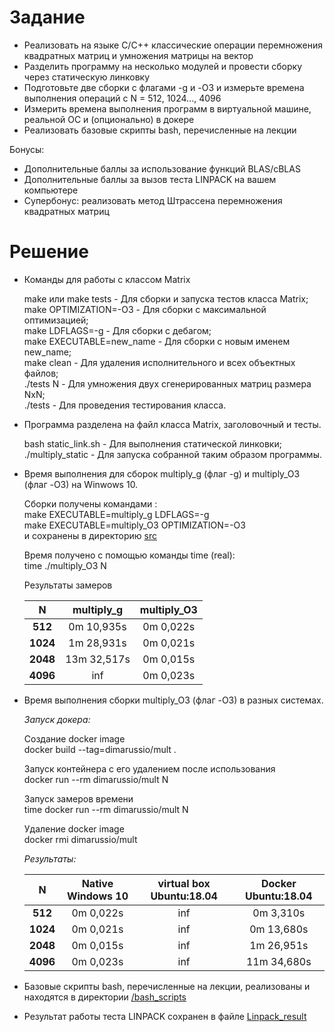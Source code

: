 # Задание  

* Реализовать на языке C/C++ классические операции перемножения квадратных матриц и умножения матрицы на вектор
* Разделить программу на несколько модулей и провести сборку через статическую линковку
* Подготовьте две сборки с флагами -g и  -O3 и измерьте времена выполнения операций с N = 512, 1024..., 4096
* Измерить времена выполнения программ в виртуальной машине, реальной ОС и (опционально) в докере
* Реализовать базовые скрипты bash, перечисленные на лекции

Бонусы:  

* Дополнительные баллы за использование функций BLAS/cBLAS
* Дополнительные баллы за вызов теста LINPACK на вашем компьютере
* Супербонус: реализовать метод Штрассена перемножения квадратных матриц

# Решение  

* Команды для работы с классом Matrix  

    make или make tests - Для сборки и запуска тестов класса Matrix;  
    make OPTIMIZATION=-O3 - Для сборки с максимальной оптимизацией;  
    make LDFLAGS=-g - Для сборки с дебагом;  
    make EXECUTABLE=new_name - Для сборки с новым именем new_name;  
    make clean - Для удаления исполнительного и всех объектных файлов;  
    ./tests N - Для умножения двух сгенерированных матриц размера NxN;  
    ./tests - Для проведения тестирования класса.  

* Программа разделена на файл класса Matrix, заголовочный и тесты.  

    bash static_link.sh - Для выполнения статической линковки;  
    ./multiply_static - Для запуска собранной таким образом программы.  

* Время выполнения для сборок multiply_g (флаг -g) и multiply_O3 (флаг -O3) на Winwows 10.  

    Сборки получены командами :  
    make EXECUTABLE=multiply_g LDFLAGS=-g  
    make EXECUTABLE=multiply_O3 OPTIMIZATION=-O3  
    и сохранены в директорию [src](HW2/src)  

    Время получено с помощью команды time (real):  
    time ./multiply_O3 N  

    Результаты замеров  

    N | multiply_g | multiply_O3
    :---: | :---: | :---:
    **512** | 0m 10,935s | 0m 0,022s
    **1024** | 1m 28,931s | 0m 0,021s
    **2048** | 13m 32,517s |  0m 0,015s
    **4096** | inf |  0m 0,023s

* Время выполнения сборки multiply_O3 (флаг -O3) в разных системах.  

    *Запуск докера:*  

    Создание docker image  
    docker build --tag=dimarussio/mult .  

    Запуск контейнера с его удалением после использования  
    docker run --rm dimarussio/mult N  

    Запуск замеров времени  
    time docker run --rm dimarussio/mult N  

    Удаление docker image  
    docker rmi dimarussio/mult  

    *Результаты:*  

    N | Native Windows 10 | virtual box Ubuntu:18.04 | Docker Ubuntu:18.04
    :---: | :---: | :---: | :---:
    **512** | 0m 0,022s | inf | 0m 3,310s
    **1024** | 0m 0,021s | inf | 0m 13,680s
    **2048** | 0m 0,015s | inf | 1m 26,951s
    **4096** | 0m 0,023s | inf |  11m 34,680s

* Базовые скрипты bash, перечисленные на лекции, реализованы и находятся в директории [/bash_scripts](bash_scripts)  

* Результат работы теста LINPACK сохранен в файле [Linpack_result](Linpack_result.txt)  
